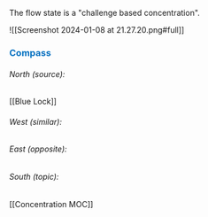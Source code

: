 
The flow state is a "challenge based concentration".

![[Screenshot 2024-01-08 at 21.27.20.png#full]]



### <span style="color:#0070c0">Compass</span>
###### North (source):
[[Blue Lock]]

###### West (similar):


###### East (opposite):


###### South (topic):
[[Concentration MOC]]

